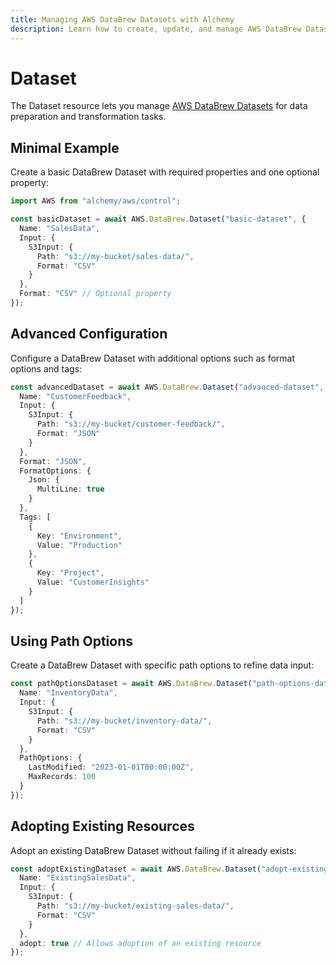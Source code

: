 ```yaml
---
title: Managing AWS DataBrew Datasets with Alchemy
description: Learn how to create, update, and manage AWS DataBrew Datasets using Alchemy Cloud Control.
---
```


# Dataset

The Dataset resource lets you manage [AWS DataBrew Datasets](https://docs.aws.amazon.com/databrew/latest/userguide/) for data preparation and transformation tasks.

## Minimal Example

Create a basic DataBrew Dataset with required properties and one optional property:

```ts
import AWS from "alchemy/aws/control";

const basicDataset = await AWS.DataBrew.Dataset("basic-dataset", {
  Name: "SalesData",
  Input: {
    S3Input: {
      Path: "s3://my-bucket/sales-data/",
      Format: "CSV"
    }
  },
  Format: "CSV" // Optional property
});
```

## Advanced Configuration

Configure a DataBrew Dataset with additional options such as format options and tags:

```ts
const advancedDataset = await AWS.DataBrew.Dataset("advanced-dataset", {
  Name: "CustomerFeedback",
  Input: {
    S3Input: {
      Path: "s3://my-bucket/customer-feedback/",
      Format: "JSON"
    }
  },
  Format: "JSON",
  FormatOptions: {
    Json: {
      MultiLine: true
    }
  },
  Tags: [
    {
      Key: "Environment",
      Value: "Production"
    },
    {
      Key: "Project",
      Value: "CustomerInsights"
    }
  ]
});
```

## Using Path Options

Create a DataBrew Dataset with specific path options to refine data input:

```ts
const pathOptionsDataset = await AWS.DataBrew.Dataset("path-options-dataset", {
  Name: "InventoryData",
  Input: {
    S3Input: {
      Path: "s3://my-bucket/inventory-data/",
      Format: "CSV"
    }
  },
  PathOptions: {
    LastModified: "2023-01-01T00:00:00Z",
    MaxRecords: 100
  }
});
```

## Adopting Existing Resources

Adopt an existing DataBrew Dataset without failing if it already exists:

```ts
const adoptExistingDataset = await AWS.DataBrew.Dataset("adopt-existing-dataset", {
  Name: "ExistingSalesData",
  Input: {
    S3Input: {
      Path: "s3://my-bucket/existing-sales-data/",
      Format: "CSV"
    }
  },
  adopt: true // Allows adoption of an existing resource
});
```